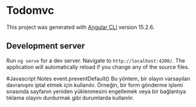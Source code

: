 # Todomvc

This project was generated with [Angular CLI](https://github.com/angular/angular-cli) version 15.2.6.

## Development server

Run `ng serve` for a dev server. Navigate to `http://localhost:4200/`. The application will automatically reload if you change any of the source files.

#Javascript Notes
event.preventDefault() 
Bu yöntem, bir olayın varsayılan davranışını iptal etmek için kullanılır. Örneğin, bir form gönderme işlemi sırasında sayfanın yeniden yüklenmesini engellemek veya bir bağlantıya tıklama olayını durdurmak gibi durumlarda kullanılır.
